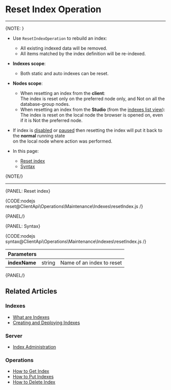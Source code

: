 # Reset Index Operation

---

{NOTE: }

* Use `ResetIndexOperation` to rebuild an index:  
  * All existing indexed data will be removed.  
  * All items matched by the index definition will be re-indexed.  

* __Indexes scope__:  
  * Both static and auto indexes can be reset.

* __Nodes scope__:  
  * When resetting an index from the __client__:  
    The index is reset only on the preferred node only, and Not on all the database-group nodes.  
  * When resetting an index from the __Studio__ (from the [indexes list view](../../../../studio/database/indexes/indexes-list-view#indexes-list-view---actions)):  
    The index is reset on the local node the browser is opened on, even if it is Not the preferred node.  

* If index is [disabled](../../../../client-api/operations/maintenance/indexes/disable-index) or [paused](../../../../client-api/operations/maintenance/indexes/stop-index) 
  then resetting the index will put it back to the __normal__ running state  
  on the local node where action was performed.

* In this page:
    * [Reset index](../../../../client-api/operations/maintenance/indexes/set-index-priority#set-priority---single-index)
    * [Syntax](../../../../client-api/operations/maintenance/indexes/set-index-priority#syntax)

{NOTE/}

---

{PANEL: Reset index}

{CODE:nodejs reset@ClientApi\Operations\Maintenance\Indexes\resetIndex.js /}

{PANEL/}

{PANEL: Syntax}

{CODE:nodejs syntax@ClientApi\Operations\Maintenance\Indexes\resetIndex.js /}

| Parameters | | |
| - | - | - |
| **indexName** | string | Name of an index to reset |

{PANEL/}

## Related Articles

### Indexes

- [What are Indexes](../../../../indexes/what-are-indexes)
- [Creating and Deploying Indexes](../../../../indexes/creating-and-deploying)

### Server

- [Index Administration](../../../../server/administration/index-administration)

### Operations

- [How to Get Index](../../../../client-api/operations/maintenance/indexes/get-index)  
- [How to Put Indexes](../../../../client-api/operations/maintenance/indexes/put-indexes)  
- [How to Delete Index](../../../../client-api/operations/maintenance/indexes/delete-index)
